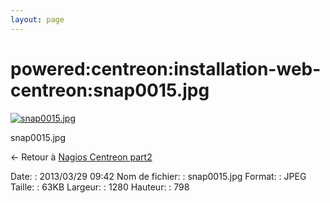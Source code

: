 ```yaml
---
layout: page
---
```


powered:centreon:installation-web-centreon:snap0015.jpg
=======================================================

[![snap0015.jpg](../../..//assets/media/powered/centreon/installation-web-centreon/snap0015.jpg@cache=&w=900&h=561 "snap0015.jpg")](../../..//assets/media/powered/centreon/installation-web-centreon/snap0015.jpg@cache= "Afficher le fichier original")

snap0015.jpg

← Retour à [Nagios Centreon
part2](../../../../centreon/nagios-centreon-part2.html "centreon:nagios-centreon-part2")

Date:
:   2013/03/29 09:42
Nom de fichier:
:   snap0015.jpg
Format:
:   JPEG
Taille:
:   63KB
Largeur:
:   1280
Hauteur:
:   798

